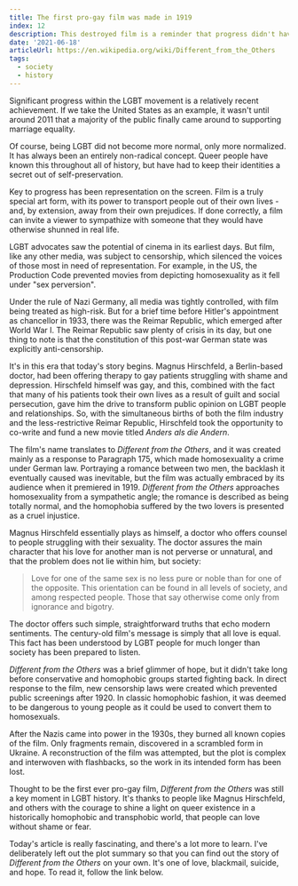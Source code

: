 ```yaml
---
title: The first pro-gay film was made in 1919
index: 12
description: This destroyed film is a reminder that progress didn't have to wait so long.
date: '2021-06-18'
articleUrl: https://en.wikipedia.org/wiki/Different_from_the_Others
tags:
  - society
  - history
---
```


Significant progress within the LGBT movement is a relatively recent achievement. If we take the United States as an example, it wasn't until around 2011 that a majority of the public finally came around to supporting marriage equality.

Of course, being LGBT did not become more normal, only more normalized. It has always been an entirely non-radical concept. Queer people have known this throughout all of history, but have had to keep their identities a secret out of self-preservation.

Key to progress has been representation on the screen. Film is a truly special art form, with its power to transport people out of their own lives - and, by extension, away from their own prejudices. If done correctly, a film can invite a viewer to sympathize with someone that they would have otherwise shunned in real life.

LGBT advocates saw the potential of cinema in its earliest days. But film, like any other media, was subject to censorship, which silenced the voices of those most in need of representation. For example, in the US, the Production Code prevented movies from depicting homosexuality as it fell under "sex perversion".

Under the rule of Nazi Germany, all media was tightly controlled, with film being treated as high-risk. But for a brief time before Hitler's appointment as chancellor in 1933, there was the Reimar Republic, which emerged after World War I. The Reimar Republic saw plenty of crisis in its day, but one thing to note is that the constitution of this post-war German state was explicitly anti-censorship.

It's in this era that today's story begins. Magnus Hirschfeld, a Berlin-based doctor, had been offering therapy to gay patients struggling with shame and depression. Hirschfeld himself was gay, and this, combined with the fact that many of his patients took their own lives as a result of guilt and social persecution, gave him the drive to transform public opinion on LGBT people and relationships. So, with the simultaneous births of both the film industry and the less-restrictive Reimar Republic, Hirschfeld took the opportunity to co-write and fund a new movie titled *Anders als die Andern*.

The film's name translates to *Different from the Others*, and it was created mainly as a response to Paragraph 175, which made homosexuality a crime under German law. Portraying a romance between two men, the backlash it eventually caused was inevitable, but the film was actually embraced by its audience when it premiered in 1919. *Different from the Others* approaches homosexuality from a sympathetic angle; the romance is described as being totally normal, and the homophobia suffered by the two lovers is presented as a cruel injustice.

Magnus Hirschfeld essentially plays as himself, a doctor who offers counsel to people struggling with their sexuality. The doctor assures the main character that his love for another man is not perverse or unnatural, and that the problem does not lie within him, but society:

> Love for one of the same sex is no less pure or noble than for one of the opposite. This orientation can be found in all levels of society, and among respected people. Those that say otherwise come only from ignorance and bigotry.

The doctor offers such simple, straightforward truths that echo modern sentiments. The century-old film's message is simply that all love is equal. This fact has been understood by LGBT people for much longer than society has been prepared to listen.

*Different from the Others* was a brief glimmer of hope, but it didn't take long before conservative and homophobic groups started fighting back. In direct response to the film, new censorship laws were created which prevented public screenings after 1920. In classic homophobic fashion, it was deemed to be dangerous to young people as it could be used to convert them to homosexuals.

After the Nazis came into power in the 1930s, they burned all known copies of the film. Only fragments remain, discovered in a scrambled form in Ukraine. A reconstruction of the film was attempted, but the plot is complex and interwoven with flashbacks, so the work in its intended form has been lost.

Thought to be the first ever pro-gay film, *Different from the Others* was still a key moment in LGBT history. It's thanks to people like Magnus Hirschfeld, and others with the courage to shine a light on queer existence in a historically homophobic and transphobic world, that people can love without shame or fear.

Today's article is really fascinating, and there's a lot more to learn. I've deliberately left out the plot summary so that you can find out the story of *Different from the Others* on your own. It's one of love, blackmail, suicide, and hope. To read it, follow the link below.